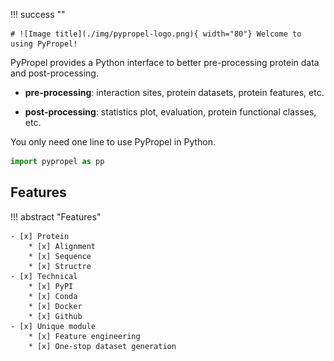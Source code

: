 
!!! success ""

    # ![Image title](./img/pypropel-logo.png){ width="80"} Welcome to using PyPropel!


PyPropel provides a Python interface to better pre-processing protein data and post-processing.

* **pre-processing**: interaction sites, protein datasets, protein features, etc.

* **post-processing**: statistics plot, evaluation, protein functional classes, etc.

You only need one line to use PyPropel in Python.

``` py
import pypropel as pp
```

## Features

!!! abstract "Features"

    - [x] Protein
        * [x] Alignment
        * [x] Sequence
        * [x] Structre
    - [x] Technical
        * [x] PyPI
        * [x] Conda
        * [x] Docker
        * [x] Github
    - [x] Unique module
        * [x] Feature engineering
        * [x] One-stop dataset generation
